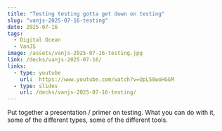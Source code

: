 ```yaml
---
title: "Testing testing gotta get down on testing"
slug: "vanjs-2025-07-16-testing"
date: 2025-07-16
tags:
  - Digital Ocean
  - VanJS
image: /assets/vanjs-2025-07-16-testing.jpg
link: /decks/vanjs-2025-07-16/
links:
  - type: youtube
    url:  https://www.youtube.com/watch?v=UpL58woHGGM
  - type: slides
    url: /decks/vanjs-2025-07-16-testing/
---
```


Put together a presentation / primer on testing. What you can do with it, some of the different types, some of the different tools.
